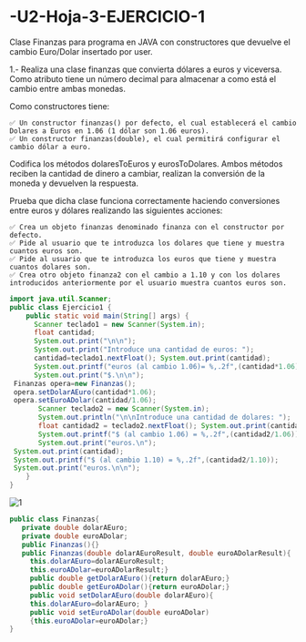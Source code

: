 # -U2-Hoja-3-EJERCICIO-1
Clase Finanzas para programa en JAVA con constructores que devuelve el cambio Euro/Dolar insertado por user.


1.- Realiza una clase finanzas que convierta dólares a euros y viceversa. Como atributo tiene un número decimal para almacenar a como está el cambio entre ambas monedas.

Como constructores tiene:

    ✅ Un constructor finanzas() por defecto, el cual establecerá el cambio Dolares a Euros en 1.06 (1 dólar son 1.06 euros).
    ✅ Un constructor finanzas(double), el cual permitirá configurar el cambio dólar a euro.

Codifica los métodos dolaresToEuros y eurosToDolares. Ambos métodos reciben la cantidad de dinero a cambiar, realizan la conversión de la moneda y devuelven la respuesta. 

Prueba que dicha clase funciona correctamente haciendo conversiones entre euros y 
dólares realizando las siguientes acciones:

    ✅ Crea un objeto finanzas denominado finanza con el constructor por defecto.
    ✅ Pide al usuario que te introduzca los dolares que tiene y muestra cuantos euros son.
    ✅ Pide al usuario que te introduzca los euros que tiene y muestra cuantos dolares son.
    ✅ Crea otro objeto finanza2 con el cambio a 1.10 y con los dolares introducidos anteriormente por el usuario muestra cuantos euros son.


```java
import java.util.Scanner;
public class Ejercicio1 {
    public static void main(String[] args) {
      Scanner teclado1 = new Scanner(System.in); 
      float cantidad; 
      System.out.print("\n\n"); 
      System.out.print("Introduce una cantidad de euros: "); 
      cantidad=teclado1.nextFloat(); System.out.print(cantidad);
      System.out.printf("euros (al cambio 1.06)= %,.2f",(cantidad*1.06));
      System.out.print("$.\n\n");
 Finanzas opera=new Finanzas();  
 opera.setDolarAEuro(cantidad*1.06);
 opera.setEuroADolar(cantidad/1.06); 
       Scanner teclado2 = new Scanner(System.in);
       System.out.println("\n\nIntroduce una cantidad de dolares: "); 
       float cantidad2 = teclado2.nextFloat(); System.out.print(cantidad);
       System.out.printf("$ (al cambio 1.06) = %,.2f",(cantidad2/1.06));
       System.out.print("euros.\n");   
 System.out.print(cantidad);      
 System.out.printf("$ (al cambio 1.10) = %,.2f",(cantidad2/1.10));
 System.out.print("euros.\n\n");
    }
}
```
![1](https://user-images.githubusercontent.com/80227002/194757234-9f377b86-1c03-47a2-af75-f3ee11ecac70.png)

```java
public class Finanzas{
   private double dolarAEuro;
   private double euroADolar;
   public Finanzas(){}  
   public Finanzas(double dolarAEuroResult, double euroADolarResult){ 
     this.dolarAEuro=dolarAEuroResult;  
     this.euroADolar=euroADolarResult;}
     public double getDolarAEuro(){return dolarAEuro;}
     public double getEuroADolar(){return euroADolar;} 
     public void setDolarAEuro(double dolarAEuro){
     this.dolarAEuro=dolarAEuro; }
     public void setEuroADolar(double euroADolar)  
     {this.euroADolar=euroADolar;}
}
```
